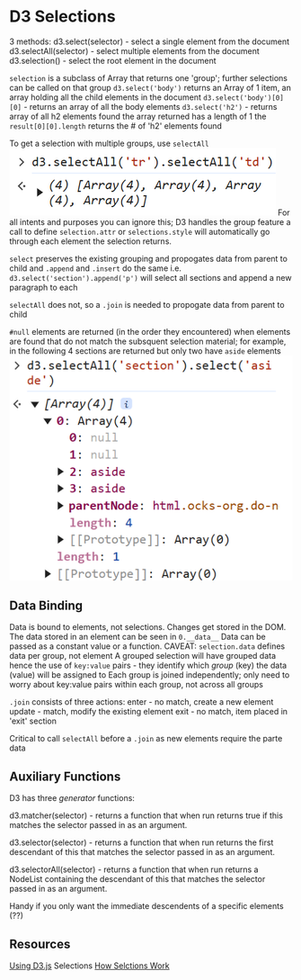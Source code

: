 # D3 Selections

3 methods:
  d3.select(selector) - select a single element from the document
  d3.selectAll(selector) - select multiple elements from the document
  d3.selection() - select the root element in the document

  `selection` is a subclass of Array that returns one 'group'; further selections can be called on that group
  `d3.select('body')` returns an Array of 1 item, an array holding all the child elements in the document
  `d3.select('body')[0][0]` - returns an array of all the body elements
  `d3.select('h2')` - returns array of all h2 elements found
      the array returned has a length of 1
      the `result[0][0].length` returns the # of 'h2' elements found
  
  To get a selection with multiple groups,  use `selectAll`
    ![alt text](image.png)
For all intents and purposes you can ignore this; D3 handles the group feature a call to define `selection.attr` or `selections.style` will automatically go through each element the selection returns.

`select` preserves the existing grouping and propogates data from parent to child
  and `.append` and `.insert` do the same
  i.e. `d3.select('section').append('p')` will select all sections and append a new paragraph to each

`selectAll` does not, so a `.join` is needed to propogate data from parent to child

`#null` elements are returned (in the order they encountered) when elements are found that do not match the subsquent selection material; for example, in the following 4 sections are returned but only two have `aside` elements
  ![alt text](image-1.png)

## Data Binding
Data is bound to elements, not selections. Changes get stored in the DOM.
The data stored in an element can be seen in `0.__data__`
Data can be passed as a constant value or a function.
CAVEAT: `selection.data` defines data per group, not element
  A grouped selection will have grouped data
  hence the use of `key:value` pairs - they identify which *group* (key) the data (value) will be assigned to
Each group is joined independently; only need to worry about key:value pairs within each group, not across all groups

`.join` consists of three actions:
  enter - no match, create a new element
  update - match, modify the existing element
  exit - no match, item placed in 'exit' section

Critical to call `selectAll` before a `.join` as new elements require the parte data

## Auxiliary Functions

D3 has three *generator* functions:

d3.matcher(selector) - returns a function that when run returns true if this matches the selector passed in as an argument.

d3.selector(selector) - returns a function that when run returns the first descendant of this that matches the selector passed in as an argument.

d3.selectorAll(selector) - returns a function that when run returns a NodeList containing the descendant of this that matches the selector passed in as an argument.

Handy if you only want the immediate descendents of a specific elements (??)

## Resources

[Using D3.js](https://using-d3js.com/index.html) Selections
[How Selctions Work](https://bost.ocks.org/mike/selection/)